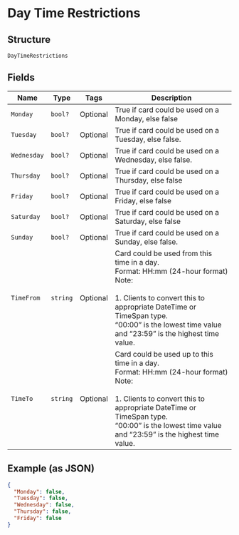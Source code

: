
# Day Time Restrictions

## Structure

`DayTimeRestrictions`

## Fields

| Name | Type | Tags | Description |
|  --- | --- | --- | --- |
| `Monday` | `bool?` | Optional | True if card could be used on a Monday, else false |
| `Tuesday` | `bool?` | Optional | True if card could be used on a Tuesday, else false. |
| `Wednesday` | `bool?` | Optional | True if card could be used on a Wednesday, else false. |
| `Thursday` | `bool?` | Optional | True if card could be used on a Thursday, else false |
| `Friday` | `bool?` | Optional | True if card could be used on a Friday, else false |
| `Saturday` | `bool?` | Optional | True if card could be used on a Saturday, else false |
| `Sunday` | `bool?` | Optional | True if card could be used on a Sunday, else false. |
| `TimeFrom` | `string` | Optional | Card could be used from this time in a day.<br>Format: HH:mm (24-hour format)<br>Note:<br><br>1. Clients to convert this to appropriate DateTime or TimeSpan type.<br>   “00:00” is the lowest time value and “23:59” is the highest time value. |
| `TimeTo` | `string` | Optional | Card could be used up to this time in a day.<br>Format: HH:mm (24-hour format)<br>Note:<br><br>1. Clients to convert this to appropriate DateTime or TimeSpan type.<br>   “00:00” is the lowest time value and “23:59” is the highest time value. |

## Example (as JSON)

```json
{
  "Monday": false,
  "Tuesday": false,
  "Wednesday": false,
  "Thursday": false,
  "Friday": false
}
```

